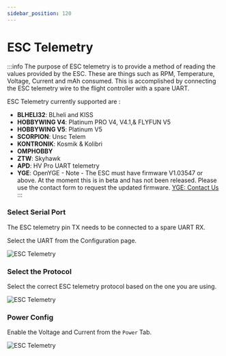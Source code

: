 ```yaml
---
sidebar_position: 120
---
```


# ESC Telemetry

:::info
The purpose of ESC telemetry is to provide a method of reading the values provided by the ESC. These are things such as RPM, Temperature, Voltage, Current and mAh consumed. This is accomplished by connecting the ESC telemetry wire to the flight controller with a spare UART.

ESC Telemetry currently supported are :

- **BLHELI32**: BLheli and KISS
- **HOBBYWING V4**: Platinum PRO V4, V4.1,& FLYFUN V5
- **HOBBYWING V5**: Platinum V5
- **SCORPION**: Unsc Telem
- **KONTRONIK**: Kosmik & Kolibri
- **OMPHOBBY**
- **ZTW**: Skyhawk
- **APD**: HV Pro UART telemetry
- **YGE**: OpenYGE - Note - The ESC must have firmware V1.03547 or above. At the moment this is in beta and has not been released. Please use the contact form to request the updated firmware. [YGE: Contact Us](https://www.yge.de/en/contact/)
  :::

### Select Serial Port

The ESC telemetry pin TX needs to be connected to a spare UART RX.

Select the UART from the Configuration page.

![ESC Telemetry](./img/esc-telem-uart.png)

### Select the Protocol

Select the correct ESC telemetry protocol based on the one you are using.

![ESC Telemetry](./img/esc-telem-sel-p.png)

### Power Config

Enable the Voltage and Current from the `Power` Tab.

![ESC Telemetry](./img/esc-telem-power.png)
